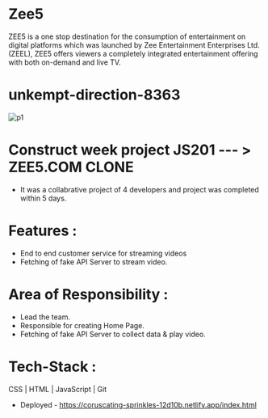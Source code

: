 # Zee5
ZEE5 is a one stop destination for the consumption of entertainment on digital platforms which was launched by Zee Entertainment Enterprises Ltd. (ZEEL),  ZEE5 offers viewers a completely integrated entertainment offering with both on-demand and live TV.
# unkempt-direction-8363


![p1](https://user-images.githubusercontent.com/103635442/191078342-937a5017-b793-4b4e-b44d-6ec7b91c4573.jpg)

# Construct week project JS201 --- > ZEE5.COM CLONE
- It was a collabrative project of 4 developers and project was completed within 5 days.

# Features :
- End to end customer service for streaming videos
- Fetching of fake API Server to stream video.

# Area of Responsibility :
- Lead the team.
- Responsible for creating Home Page.
- Fetching of fake API Server to collect data & play video.

# Tech-Stack :
CSS  |  HTML  | JavaScript  | Git

- Deployed - https://coruscating-sprinkles-12d10b.netlify.app/index.html

